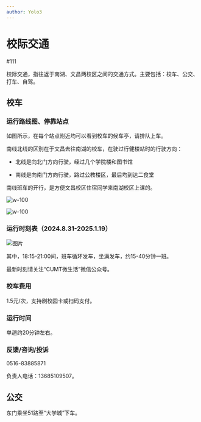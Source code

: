 ```yaml
---
author: Yolo3
---
```


# 校际交通

#111

校际交通，指往返于南湖、文昌两校区之间的交通方式。主要包括：校车、公交、打车、自驾。

## 校车

### 运行路线图、停靠站点

如图所示，在每个站点附近均可以看到校车的候车亭，请排队上车。

南线北线的区别在于文昌去往南湖的校车，在驶过行健楼站时的行驶方向：

- 北线是向北门方向行驶，经过几个学院楼和图书馆

- 南线是向南门方向行驶，路过公教楼区，最后均到达二食堂

南线班车的开行，是方便文昌校区住宿同学来南湖校区上课的。

![w-100](https://s2.loli.net/2024/08/30/ghULBIRfHZS19cl.png)

![w-100](https://s2.loli.net/2024/08/30/sTaqx9tdSUD85ui.png)

### 运行时刻表（2024.8.31-2025.1.19）

![图片](https://s2.loli.net/2024/08/30/XBJ95pEgambuz4Q.webp)

其中，18:15-21:00间，班车循环发车，坐满发车，约15-40分钟一班。

最新时刻请关注“CUMT微生活”微信公众号。

### 校车费用

1.5元/次，支持刷校园卡或扫码支付。

### 运行时间

单趟约20分钟左右。

### 反馈/咨询/投诉

0516-83885871

负责人电话：13685109507。

## 公交

东门乘坐51路至“大学城”下车。
